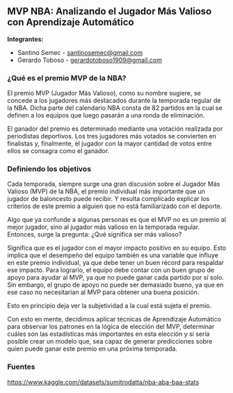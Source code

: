 ## MVP NBA: Analizando el Jugador Más Valioso con Aprendizaje Automático

**Integrantes:**

* Santino Semec - santinosemec@gmail.com
* Gerardo Toboso - gerardotoboso1909@gmail.com

### ¿Qué es el premio MVP de la NBA?

El premio MVP (Jugador Más Valioso), como su nombre sugiere, se concede a los jugadores más destacados durante la temporada regular de la NBA. Dicha parte del calendario NBA consta de 82 partidos en la cual se definen a los equipos que luego pasarán a una ronda de eliminación.

El ganador del premio es determinado mediante una votación realizada por periodistas deportivos. Los tres jugadores más votados se convierten en finalistas y, finalmente, el jugador con la mayor cantidad de votos entre ellos se consagra como el ganador.

### Definiendo los objetivos

Cada temporada, siempre surge una gran discusión sobre el Jugador Más Valioso (MVP) de la NBA, el premio individual más importante que un jugador de baloncesto puede recibir. Y resulta complicado explicar los criterios de este premio a alguien que no está familiarizado con el deporte.

Algo que ya confunde a algunas personas es que el MVP no es un premio al mejor jugador, sino al jugador más valioso en la temporada regular. Entonces, surge la pregunta: ¿Qué significa ser más valioso?

Significa que es el jugador con el mayor impacto positivo en su equipo. Esto implica que el desempeño del equipo también es una variable que influye en este premio individual, ya que debe tener un buen récord para respaldar ese impacto. Para lograrlo, el equipo debe contar con un buen grupo de apoyo para ayudar al MVP, ya que no puede ganar cada partido por sí solo. Sin embargo, el grupo de apoyo no puede ser demasiado bueno, ya que en ese caso no necesitarían al MVP para obtener una buena posición.

Esto en principio deja ver la subjetividad a la cual está sujeta el premio.

Con esto en mente, decidimos aplicar técnicas de Aprendizaje Automático para observar los patrones en la lógica de elección del MVP, determinar cuáles son las estadísticas más importantes en esta elección y si sería posible crear un modelo que, sea capaz de generar predicciones sobre quien puede ganar este premio en una próxima temporada.


### Fuentes

https://www.kaggle.com/datasets/sumitrodatta/nba-aba-baa-stats